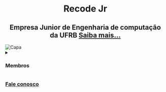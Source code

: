<!--
###########################################################
#                                                         #
#              Desenvolvido por Thiago Sousa              #
#                github.com/thiagosousa81                 #
#                                                         #
#     A edição de conteúdo é permitida para os membros    #
#          Pull-Requests de correção são permitidas       #
#                                                         #
###########################################################
-->

<h1 align=center>Recode Jr</h1>

<h2 align=center>Empresa Junior de Engenharia de computação da UFRB <a href="https://recodejr.com/">Saiba mais...</a></h2>

<img src="https://recodejr.com/img/capa.jpg" alt="Capa"/>

<details><summary><h3>Membros</h3></summary>

| [Marcos Vinicyus](https://github.com/MVinicyuss) | [Crismar Cruz](https://github.com/CrismarCruz) |
| --- | --- |
| ![Anurag's GitHub stats](https://github-readme-stats.vercel.app/api?username=MVinicyuss&show_icons=true&theme=transparent&locale=pt-br) | ![Anurag's GitHub stats](https://github-readme-stats.vercel.app/api?username=CrismarCruz&show_icons=true&theme=transparent&locale=pt-br) |

| [Laércio Leal](https://github.com/LaercioLeal) | [Cleiton França](https://github.com/frpimentel) |
| --- | --- |
| ![Anurag's GitHub stats](https://github-readme-stats.vercel.app/api?username=LaercioLeal&show_icons=true&theme=transparent&locale=pt-br) | ![Anurag's GitHub stats](https://github-readme-stats.vercel.app/api?username=frpimentel&show_icons=true&theme=transparent&locale=pt-br) |

| [Victória Oliveira](https://github.com/VictoriaOli) | [Gustavo Nascimento](https://github.com/GSNascimento) |
| --- | --- |
| ![Anurag's GitHub stats](https://github-readme-stats.vercel.app/api?username=VictoriaOli&show_icons=true&theme=transparent&locale=pt-br) | ![Anurag's GitHub stats](https://github-readme-stats.vercel.app/api?username=GSNascimento&show_icons=true&theme=transparent&locale=pt-br) |

| [Laís Cardoso](https://github.com/lais-cardoso) | [Luciano Sabino](https://github.com/LucianoSabino) |
| --- | --- |
| ![Anurag's GitHub stats](https://github-readme-stats.vercel.app/api?username=lais-cardoso&show_icons=true&theme=transparent&locale=pt-br) | ![Anurag's GitHub stats](https://github-readme-stats.vercel.app/api?username=LucianoSabino&show_icons=true&theme=transparent&locale=pt-br) |

| [Vyckie](https://github.com/Vyckie) | [Julian Francisco](https://github.com/JulianFrancisco) |
| --- | --- |
| ![Anurag's GitHub stats](https://github-readme-stats.vercel.app/api?username=Vyckie&show_icons=true&theme=transparent&locale=pt-br) | ![Anurag's GitHub stats](https://github-readme-stats.vercel.app/api?username=JulianFrancisco&show_icons=true&theme=transparent&locale=pt-br) |

| [Emily](https://github.com/souzaemily) | [Rafael Damasceno](https://github.com/Rafael_Damasceno) |
| --- | --- |
| ![Anurag's GitHub stats](https://github-readme-stats.vercel.app/api?username=souzaemail&show_icons=true&theme=transparent&locale=pt-br) | ![Anurag's GitHub stats](https://github-readme-stats.vercel.app/api?username=Rafael_Damasceno&show_icons=true&theme=transparent&locale=pt-br) |

| [Alanda Paciencia](https://github.com/Alanda-Pac) | [Thiago Sousa](https://github.com/ThiagoSousa81) |
| --- | --- |
| ![Anurag's GitHub stats](https://github-readme-stats.vercel.app/api?username=Alanda-Pac&show_icons=true&theme=transparent&locale=pt-br) | ![Anurag's GitHub stats](https://github-readme-stats.vercel.app/api?username=ThiagoSousa81&show_icons=true&theme=transparent&locale=pt-br) |

| [Victor dos Santos](https://github.com/victor25267) | [Henrique Yukio](https://github.com/hyukiody) |
| --- | --- |
| ![Anurag's GitHub stats](https://github-readme-stats.vercel.app/api?username=victor25267&show_icons=true&theme=transparent&locale=pt-br) | ![Anurag's GitHub stats](https://github-readme-stats.vercel.app/api?username=hyukiody&show_icons=true&theme=transparent&locale=pt-br) |

| [Gabriel Sodré](https://github.com/GabrielSodre02) | [Fernando Junior](https://github.com/aglomera) |
| --- | --- |
| ![Anurag's GitHub stats](https://github-readme-stats.vercel.app/api?username=GabrielSodre02&show_icons=true&theme=transparent&locale=pt-br) | ![Anurag's GitHub stats](https://github-readme-stats.vercel.app/api?username=aglomera&show_icons=true&theme=transparent&locale=pt-br) |

Veja todos os nossos membros [aqui](https://recodejr.com/equipe.html)

</details>

### [Fale conosco](https://recodejr.com/#contact)

